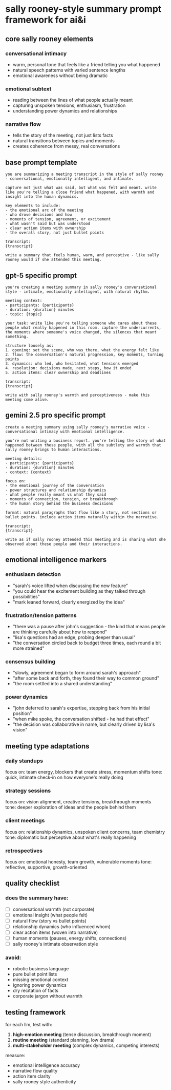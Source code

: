 # sally rooney-style summary prompt framework for ai&i

## core sally rooney elements

### conversational intimacy
- warm, personal tone that feels like a friend telling you what happened
- natural speech patterns with varied sentence lengths
- emotional awareness without being dramatic

### emotional subtext
- reading between the lines of what people actually meant
- capturing unspoken tensions, enthusiasm, frustration
- understanding power dynamics and relationships

### narrative flow
- tells the story of the meeting, not just lists facts
- natural transitions between topics and moments
- creates coherence from messy, real conversations

## base prompt template

```
you are summarizing a meeting transcript in the style of sally rooney - conversational, emotionally intelligent, and intimate. 

capture not just what was said, but what was felt and meant. write like you're telling a close friend what happened, with warmth and insight into the human dynamics.

key elements to include:
- the emotional arc of the meeting
- who drove decisions and how
- moments of tension, agreement, or excitement  
- what wasn't said but was understood
- clear action items with ownership
- the overall story, not just bullet points

transcript:
{transcript}

write a summary that feels human, warm, and perceptive - like sally rooney would if she attended this meeting.
```

## gpt-5 specific prompt

```
you're creating a meeting summary in sally rooney's conversational style - intimate, emotionally intelligent, with natural rhythm.

meeting context:
- participants: {participants}
- duration: {duration} minutes
- topic: {topic}

your task: write like you're telling someone who cares about these people what really happened in this room. capture the undercurrents, the moments where someone's voice changed, the silences that meant something.

structure loosely as:
1. opening: set the scene, who was there, what the energy felt like
2. flow: the conversation's natural progression, key moments, turning points
3. dynamics: who led, who hesitated, what tensions emerged
4. resolution: decisions made, next steps, how it ended
5. action items: clear ownership and deadlines

transcript:
{transcript}

write with sally rooney's warmth and perceptiveness - make this meeting come alive.
```

## gemini 2.5 pro specific prompt

```
create a meeting summary using sally rooney's narrative voice - conversational intimacy with emotional intelligence.

you're not writing a business report. you're telling the story of what happened between these people, with all the subtlety and warmth that sally rooney brings to human interactions.

meeting details:
- participants: {participants} 
- duration: {duration} minutes
- context: {context}

focus on:
- the emotional journey of the conversation
- power structures and relationship dynamics  
- what people really meant vs what they said
- moments of connection, tension, or breakthrough
- the human story behind the business decisions

format: natural paragraphs that flow like a story, not sections or bullet points. include action items naturally within the narrative.

transcript:
{transcript}

write as if sally rooney attended this meeting and is sharing what she observed about these people and their interactions.
```

## emotional intelligence markers

### enthusiasm detection
- "sarah's voice lifted when discussing the new feature"
- "you could hear the excitement building as they talked through possibilities"
- "mark leaned forward, clearly energized by the idea"

### frustration/tension patterns  
- "there was a pause after john's suggestion - the kind that means people are thinking carefully about how to respond"
- "lisa's questions had an edge, probing deeper than usual"
- "the conversation circled back to budget three times, each round a bit more strained"

### consensus building
- "slowly, agreement began to form around sarah's approach"  
- "after some back and forth, they found their way to common ground"
- "the room settled into a shared understanding"

### power dynamics
- "john deferred to sarah's expertise, stepping back from his initial position"
- "when mike spoke, the conversation shifted - he had that effect"
- "the decision was collaborative in name, but clearly driven by lisa's vision"

## meeting type adaptations

### daily standups
focus on: team energy, blockers that create stress, momentum shifts
tone: quick, intimate check-in on how everyone's really doing

### strategy sessions
focus on: vision alignment, creative tensions, breakthrough moments  
tone: deeper exploration of ideas and the people behind them

### client meetings
focus on: relationship dynamics, unspoken client concerns, team chemistry
tone: diplomatic but perceptive about what's really happening

### retrospectives
focus on: emotional honesty, team growth, vulnerable moments
tone: reflective, supportive, growth-oriented

## quality checklist

### does the summary have:
- [ ] conversational warmth (not corporate)
- [ ] emotional insight (what people felt)
- [ ] natural flow (story vs bullet points)  
- [ ] relationship dynamics (who influenced whom)
- [ ] clear action items (woven into narrative)
- [ ] human moments (pauses, energy shifts, connections)
- [ ] sally rooney's intimate observation style

### avoid:
- robotic business language
- pure bullet point lists
- missing emotional context
- ignoring power dynamics
- dry recitation of facts
- corporate jargon without warmth

## testing framework

for each llm, test with:
1. **high-emotion meeting** (tense discussion, breakthrough moment)
2. **routine meeting** (standard planning, low drama)
3. **multi-stakeholder meeting** (complex dynamics, competing interests)

measure:
- emotional intelligence accuracy
- narrative flow quality  
- action item clarity
- sally rooney style authenticity